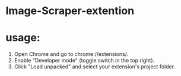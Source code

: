 # Image-Scraper-extention

# usage:

1. Open Chrome and go to chrome://extensions/.
2. Enable "Developer mode" (toggle switch in the top right).
3. Click "Load unpacked" and select your extension's project folder.
